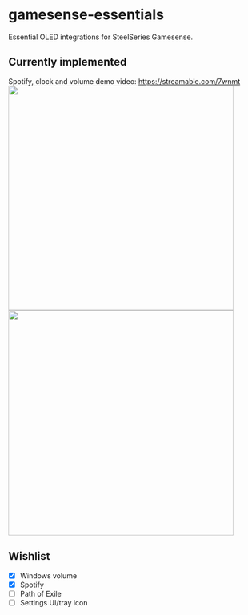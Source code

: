 # gamesense-essentials
Essential OLED integrations for SteelSeries Gamesense.

## Currently implemented
Spotify, clock and volume demo video: https://streamable.com/7wnmt
<img src="https://raw.githubusercontent.com/mtricht/gamesense-essentials/master/photos/clock.png" width="450" />
<img src="https://raw.githubusercontent.com/mtricht/gamesense-essentials/master/photos/volume.png" width="450" />

## Wishlist
- [X] Windows volume
- [X] Spotify
- [ ] Path of Exile
- [ ] Settings UI/tray icon